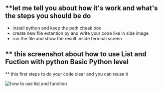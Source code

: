 

## **let me tell you about how it's work and what's the steps you should  be do 
+ install python and keep the path cheak box 
+ create new file extantion py  and write your code like in side image 
+ run the file and show the result inside termnal screen 

## ** this screenshot about how to use List and Fuction with python  Basic Python level 
** this first steps to do your code clear and you can reuse it 

![how to use list and function](https://user-images.githubusercontent.com/31520330/174503806-722c4679-608e-4ec7-9ac3-38841a5a1649.PNG)
